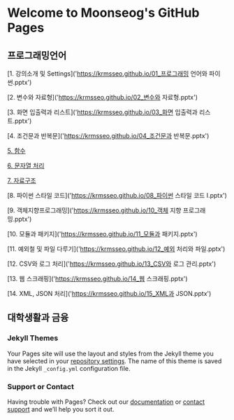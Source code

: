 # Welcome to Moonseog's GitHub Pages

## 프로그래밍언어

[1. 강의소개 및 Settings]('https://krmsseo.github.io/01_프로그래밍 언어와 파이썬.pptx')

[2. 변수와 자료형]('https://krmsseo.github.io/02_변수와 자료형.pptx')

[3. 화면 입출력과 리스트]('https://krmsseo.github.io/03_화면 입출력과 리스트.pptx')

[4. 조건문과 반복문]('https://krmsseo.github.io/04_조건문과 반복문.pptx')

[5. 함수]('https://krmsseo.github.io/05_함수.pptx')

[6. 문자열 처리]('https://krmsseo.github.io/06_문자열.pptx')

[7. 자료구조]('https://krmsseo.github.io/07_자료구조.pptx')

[8. 파이썬 스타일 코드]('https://krmsseo.github.io/08_파이썬 스타일 코드 I.pptx')

[9. 객체지향프로그래밍]('https://krmsseo.github.io/10_객체 지향 프로그래밍.pptx')

[10. 모듈과 패키지]('https://krmsseo.github.io/11_모듈과 패키지.pptx')

[11. 예외철 및 파일 다루기]('https://krmsseo.github.io/12_예외 처리와 파일.pptx')

[12. CSV와 로그 처리]('https://krmsseo.github.io/13_CSV와 로그 관리.pptx')

[13. 웹 스크래핑]('https://krmsseo.github.io/14_웹 스크래핑.pptx')

[14. XML, JSON 처리]('https://krmsseo.github.io/15_XML과 JSON.pptx')



## 대학생활과 금융





### Jekyll Themes

Your Pages site will use the layout and styles from the Jekyll theme you have selected in your [repository settings](https://github.com/krmsseo/krmsseo.github.io/settings). The name of this theme is saved in the Jekyll `_config.yml` configuration file.

### Support or Contact

Having trouble with Pages? Check out our [documentation](https://docs.github.com/categories/github-pages-basics/) or [contact support](https://support.github.com/contact) and we’ll help you sort it out.
